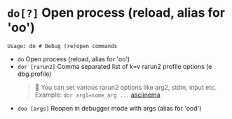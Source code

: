 <!-- TITLE: do -->

#  `do[?]` Open process (reload, alias for 'oo')


```
Usage: do # Debug (re)open commands
```


- `do` Open process (reload, alias for 'oo')
- `dor [rarun2]` Comma separated list of k=v rarun2 profile options (e dbg.profile)
	> 🚀 You can set various rarun2 options like arg2, stdin, input etc. Example: `dor arg1=some_arg ...` [asciinema](https://asciinema.org/a/CCdqLgv2BhCFi2K02pjKKBd6z)
- `doo [args]` Reopen in debugger mode with args (alias for 'ood')

<p hidden>do dor doo</p>